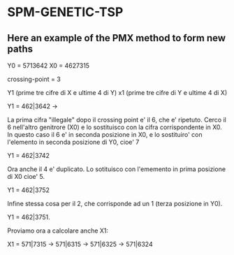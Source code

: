 # SPM-GENETIC-TSP

## Here an example of the PMX method to form new paths

Y0 = 5713642
X0 = 4627315 

crossing-point = 3

Y1 (prime tre cifre di X e ultime 4 di Y)
x1 (prime tre cifre di Y e ultime 4 di X)

Y1 = 462|3642 -> 

La prima cifra "illegale" dopo il crossing point e' il 6, che e' ripetuto. 
Cerco il 6 nell'altro genitrore (X0) e lo sostituisco con la cifra corrispondente in X0. 
In questo caso il 6 e' in seconda posizione in X0, e lo sostituiro' con l'elemento in seconda posizione di Y0, cioe' 7

Y1 = 462|3742 

Ora anche il 4 e' duplicato. Lo sotituisco con l'ememento in prima posizione di X0 cioe' 5. 

Y1 = 462|3752

Infine stessa cosa per il 2, che corrisponde ad un 1 (terza posizione in Y0).

Y1 = 462|3751. 

Proviamo ora a calcolare anche X1: 

X1 = 571|7315 -> 571|6315 -> 571|6325 -> 571|6324
 
